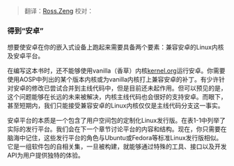 > 翻译：[Ross.Zeng](https://github.com/zengrx)
> 校对：


### 得到“安卓”

想要使安卓在你的嵌入式设备上跑起来需要具备两个要素：兼容安卓的Linux内核及安卓平台。

在编写这本书时，还不能够使用vanilla（香草）内核[kernel.org](https://www.kernel.org/)运行安卓。你需要使用AOSP中列出的某个版本内核或为vanilla内核打上兼容安卓的补丁。有少许针对安卓的修改已尝试合并到主线代码中，但是目前还未起作用。但可以预见的是，这个问题能够在长远的未来被解决，内核主线代码也会很好的支持安卓。而眼下，甚至短期内，我们只能接受兼容安卓的Linux内核仅仅是主线代码分支这一事实。

安卓平台的本质是一个包含了用户空间包的定制化Linux发行版。在表1-1中列举了实际的发行平台。我们会在下一个章节讨论平台的内容和结构。现在，你只需要在脑海中记住，这些发行平台的角色与Ubuntu或Fedora等标准Linux发行版相似。它是一组软件包的自相关集，一旦被构建，就能够通过特殊的工具、接口以及开发API为用户提供独特的体验。